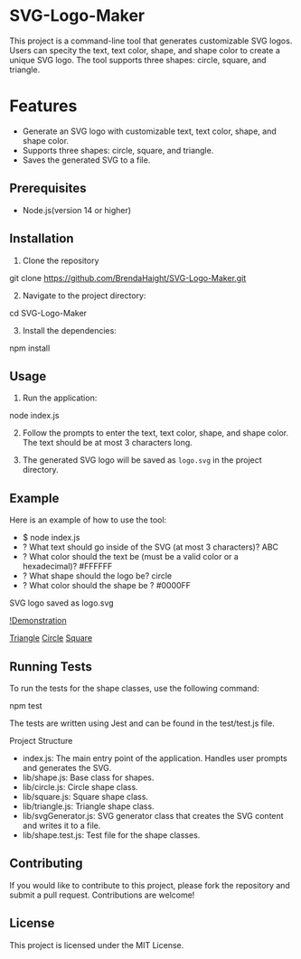 # SVG-Logo-Maker

This project is a command-line tool that generates customizable SVG logos. Users can specity the text, text color, shape, and shape color to create a unique SVG logo. The tool supports three shapes: circle, square, and triangle.

# Features

- Generate an SVG logo with customizable text, text color, shape, and shape color.
- Supports three shapes: circle, square, and triangle.
- Saves the generated SVG to a file.

## Prerequisites

- Node.js(version 14 or higher)

## Installation

1. Clone the repository

git clone https://github.com/BrendaHaight/SVG-Logo-Maker.git

2. Navigate to the project directory:

cd SVG-Logo-Maker

3. Install the dependencies:

npm install

## Usage

1. Run the application:

node index.js

2. Follow the prompts to enter the text, text color, shape, and shape color. The text should be at most 3 characters long.

3. The generated SVG logo will be saved as `logo.svg` in the project directory.

## Example

Here is an example of how to use the tool:

- $ node index.js
- ? What text should go inside of the SVG (at most 3 characters)? ABC
- ? What color should the text be (must be a valid color or a hexadecimal)? #FFFFFF
- ? What shape should the logo be? circle
- ? What color should the shape be ? #0000FF

SVG logo saved as logo.svg

[!Demonstration](https://drive.google.com/file/d/1opUnk1I8tniO6ZYF4ZWnccmWBHXDU497/view)

[Triangle](/examples/Triangle.png)
[Circle](/examples/Circle.png)
[Square](/examples/Square.png)

## Running Tests

To run the tests for the shape classes, use the following command:

npm test

The tests are written using Jest and can be found in the test/test.js file.

Project Structure

- index.js: The main entry point of the application. Handles user prompts and generates the SVG.
- lib/shape.js: Base class for shapes.
- lib/circle.js: Circle shape class.
- lib/square.js: Square shape class.
- lib/triangle.js: Triangle shape class.
- lib/svgGenerator.js: SVG generator class that creates the SVG content and writes it to a file.
- lib/shape.test.js: Test file for the shape classes.

## Contributing

If you would like to contribute to this project, please fork the repository and submit a pull request. Contributions are welcome!

## License

This project is licensed under the MIT License.
